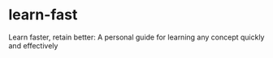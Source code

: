 # learn-fast
Learn faster, retain better: A personal guide for learning any concept quickly and effectively
